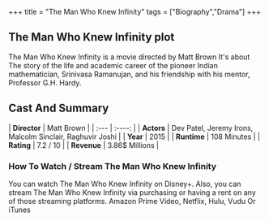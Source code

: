 +++
title = "The Man Who Knew Infinity"
tags = ["Biography","Drama"]
+++
## The Man Who Knew Infinity plot
The Man Who Knew Infinity is a movie directed by Matt Brown It's about The story of the life and academic career of the pioneer Indian mathematician, Srinivasa Ramanujan, and his friendship with his mentor, Professor G.H. Hardy.
## Cast And Summary
| **Director**      | Matt Brown |
    | :---        |    :----:   |
    |  **Actors** | Dev Patel, Jeremy Irons, Malcolm Sinclair, Raghuvir Joshi |
    | **Year**   | 2015    |
    |  **Runtime** | 108 Minutes |
    |  **Rating** | 7.2 / 10 | 
    |  **Revenue** | 3.86$ Millions |
### How To Watch / Stream The Man Who Knew Infinity
You can watch The Man Who Knew Infinity on Disney+.
Also, you can stream The Man Who Knew Infinity via purchasing or having a rent on any of those streaming platforms.
Amazon Prime Video, Netflix, Hulu, Vudu Or iTunes